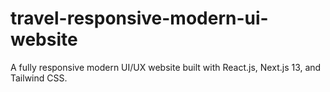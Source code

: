 # travel-responsive-modern-ui-website
A fully responsive modern UI/UX website built with React.js, Next.js 13, and Tailwind CSS.
